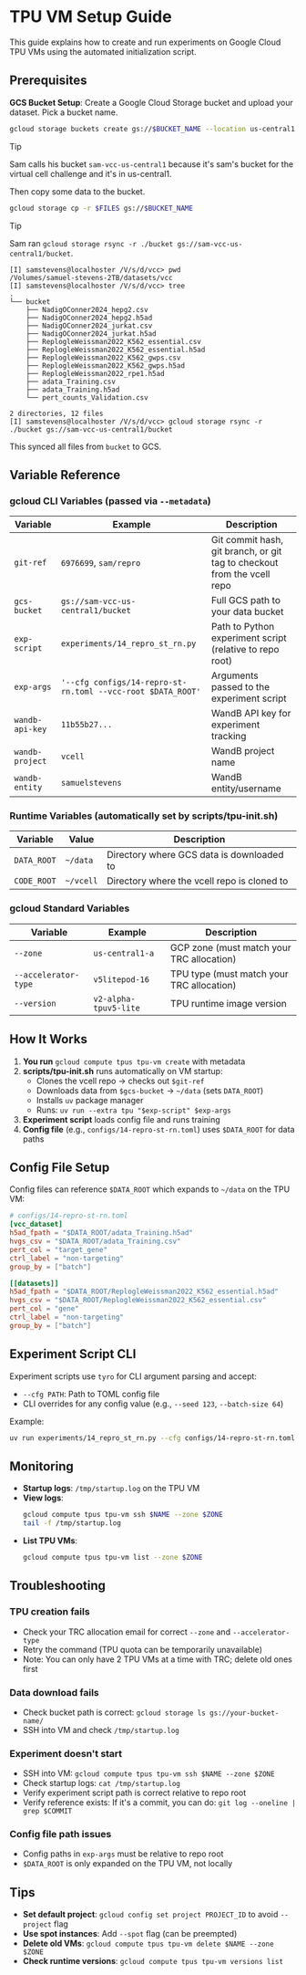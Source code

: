 # TPU VM Setup Guide

This guide explains how to create and run experiments on Google Cloud TPU VMs using the automated initialization script.

## Prerequisites

**GCS Bucket Setup**: Create a Google Cloud Storage bucket and upload your dataset. Pick a bucket name.

```sh
gcloud storage buckets create gs://$BUCKET_NAME --location us-central1
```

> [!TIP]
> Sam calls his bucket `sam-vcc-us-central1` because it's sam's bucket for the virtual cell challenge and it's in us-central1.

Then copy some data to the bucket.

```sh
gcloud storage cp -r $FILES gs://$BUCKET_NAME
```

> [!TIP]
> Sam ran `gcloud storage rsync -r ./bucket gs://sam-vcc-us-central1/bucket`.
>
> ```
> [I] samstevens@localhoster /V/s/d/vcc> pwd
> /Volumes/samuel-stevens-2TB/datasets/vcc
> [I] samstevens@localhoster /V/s/d/vcc> tree
> .
> └── bucket
>     ├── NadigOConner2024_hepg2.csv
>     ├── NadigOConner2024_hepg2.h5ad
>     ├── NadigOConner2024_jurkat.csv
>     ├── NadigOConner2024_jurkat.h5ad
>     ├── ReplogleWeissman2022_K562_essential.csv
>     ├── ReplogleWeissman2022_K562_essential.h5ad
>     ├── ReplogleWeissman2022_K562_gwps.csv
>     ├── ReplogleWeissman2022_K562_gwps.h5ad
>     ├── ReplogleWeissman2022_rpe1.h5ad
>     ├── adata_Training.csv
>     ├── adata_Training.h5ad
>     └── pert_counts_Validation.csv
> 
> 2 directories, 12 files
> [I] samstevens@localhoster /V/s/d/vcc> gcloud storage rsync -r ./bucket gs://sam-vcc-us-central1/bucket
> ```
>
> This synced all files from `bucket` to GCS.

## Variable Reference

### gcloud CLI Variables (passed via `--metadata`)

| Variable | Example | Description |
|----------|---------|-------------|
| `git-ref` | `6976699`, `sam/repro` | Git commit hash, git branch, or git tag to checkout from the vcell repo |
| `gcs-bucket` | `gs://sam-vcc-us-central1/bucket` | Full GCS path to your data bucket |
| `exp-script` | `experiments/14_repro_st_rn.py` | Path to Python experiment script (relative to repo root) |
| `exp-args` | `'--cfg configs/14-repro-st-rn.toml --vcc-root $DATA_ROOT'` | Arguments passed to the experiment script |
| `wandb-api-key` | `11b55b27...` | WandB API key for experiment tracking |
| `wandb-project` | `vcell` | WandB project name |
| `wandb-entity` | `samuelstevens` | WandB entity/username |

### Runtime Variables (automatically set by scripts/tpu-init.sh)

| Variable | Value | Description |
|----------|-------|-------------|
| `DATA_ROOT` | `~/data` | Directory where GCS data is downloaded to |
| `CODE_ROOT` | `~/vcell` | Directory where the vcell repo is cloned to |

### gcloud Standard Variables

| Variable | Example | Description |
|----------|---------|-------------|
| `--zone` | `us-central1-a` | GCP zone (must match your TRC allocation) |
| `--accelerator-type` | `v5litepod-16` | TPU type (must match your TRC allocation) |
| `--version` | `v2-alpha-tpuv5-lite` | TPU runtime image version |

## How It Works

1. **You run** `gcloud compute tpus tpu-vm create` with metadata
2. **scripts/tpu-init.sh** runs automatically on VM startup:
   - Clones the vcell repo → checks out `$git-ref`
   - Downloads data from `$gcs-bucket` → `~/data` (sets `DATA_ROOT`)
   - Installs `uv` package manager
   - Runs: `uv run --extra tpu "$exp-script" $exp-args`
3. **Experiment script** loads config file and runs training
4. **Config file** (e.g., `configs/14-repro-st-rn.toml`) uses `$DATA_ROOT` for data paths

## Config File Setup

Config files can reference `$DATA_ROOT` which expands to `~/data` on the TPU VM:

```toml
# configs/14-repro-st-rn.toml
[vcc_dataset]
h5ad_fpath = "$DATA_ROOT/adata_Training.h5ad"
hvgs_csv = "$DATA_ROOT/adata_Training.csv"
pert_col = "target_gene"
ctrl_label = "non-targeting"
group_by = ["batch"]

[[datasets]]
h5ad_fpath = "$DATA_ROOT/ReplogleWeissman2022_K562_essential.h5ad"
hvgs_csv = "$DATA_ROOT/ReplogleWeissman2022_K562_essential.csv"
pert_col = "gene"
ctrl_label = "non-targeting"
group_by = ["batch"]
```

## Experiment Script CLI

Experiment scripts use `tyro` for CLI argument parsing and accept:

- `--cfg PATH`: Path to TOML config file
- CLI overrides for any config value (e.g., `--seed 123`, `--batch-size 64`)

Example:
```sh
uv run experiments/14_repro_st_rn.py --cfg configs/14-repro-st-rn.toml --vcc-root $DATA_ROOT --seed 42
```

## Monitoring

- **Startup logs**: `/tmp/startup.log` on the TPU VM
- **View logs**:
  ```sh
  gcloud compute tpus tpu-vm ssh $NAME --zone $ZONE
  tail -f /tmp/startup.log
  ```
- **List TPU VMs**:
  ```sh
  gcloud compute tpus tpu-vm list --zone $ZONE
  ```

## Troubleshooting

### TPU creation fails

- Check your TRC allocation email for correct `--zone` and `--accelerator-type`
- Retry the command (TPU quota can be temporarily unavailable)
- Note: You can only have 2 TPU VMs at a time with TRC; delete old ones first

### Data download fails

- Check bucket path is correct: `gcloud storage ls gs://your-bucket-name/`
- SSH into VM and check `/tmp/startup.log`

### Experiment doesn't start

- SSH into VM: `gcloud compute tpus tpu-vm ssh $NAME --zone $ZONE`
- Check startup logs: `cat /tmp/startup.log`
- Verify experiment script path is correct relative to repo root
- Verify reference exists: If it's a commit, you can do: `git log --oneline | grep $COMMIT`

### Config file path issues

- Config paths in `exp-args` must be relative to repo root
- `$DATA_ROOT` is only expanded on the TPU VM, not locally

## Tips

- **Set default project**: `gcloud config set project PROJECT_ID` to avoid `--project` flag
- **Use spot instances**: Add `--spot` flag (can be preempted)
- **Delete old VMs**: `gcloud compute tpus tpu-vm delete $NAME --zone $ZONE`
- **Check runtime versions**: `gcloud compute tpus tpu-vm versions list`
